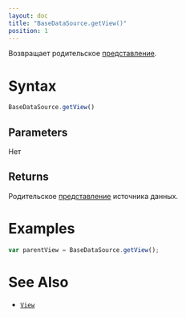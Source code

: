 ```yaml
---
layout: doc
title: "BaseDataSource.getView()"
position: 1
---
```


Возвращает родительское [представление](../../../Elements/View/).

# Syntax

```js
BaseDataSource.getView()
```

## Parameters

Нет

## Returns

Родительское [представление](../../../Elements/View/) источника данных.

# Examples

```js
var parentView = BaseDataSource.getView();
```

# See Also

* [`View`](../../../Elements/View/)
